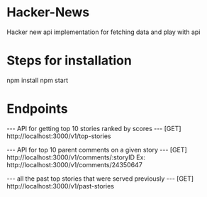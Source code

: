 # Hacker-News
Hacker new api implementation for fetching data and play with api

# Steps for installation

npm install
npm start

# Endpoints

--- API for getting top 10 stories ranked by scores ---
[GET] http://localhost:3000/v1/top-stories

--- API for top 10 parent comments on a given story ---
[GET] http://localhost:3000/v1/comments/:storyID 
Ex: http://localhost:3000/v1/comments/24350647

--- all the past top stories that were served previously ---
[GET] http://localhost:3000/v1/past-stories
